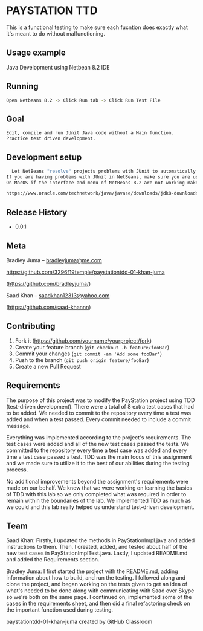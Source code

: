 
# PAYSTATION TTD
> 


This is a functional testing to make sure each fucntion does exactly what it's meant to do without malfunctioning.

## Usage example

Java Development using Netbean 8.2 IDE

## Running
```sh
Open Netbeans 8.2 -> Click Run tab -> Click Run Test File
```
## Goal
```sh
Edit, compile and run JUnit Java code without a Main function.
Practice test driven development.

```

## Development setup


```sh
  Let NetBeans "resolve" projects problems with JUnit to automatically add hamcrest binary to the project.
If you are having problems with JUnit in NetBeans, make sure you are using NetBeans 8.2 and not NetBeans 8.0.2. 
On MacOS if the interface and menu of NetBeans 8.2 are not working make sure you are not using a version of Java more recent than: 

https://www.oracle.com/technetwork/java/javase/downloads/jdk8-downloads-2133151.html
```

## Release History

* 0.0.1


## Meta

Bradley Juma –  bradleyjuma@me.com

https://github.com/3296f19temple/paystationtdd-01-khan-juma

(https://github.com/bradleyjuma/)

Saad Khan –  saadkhan12313@yahoo.com

(https://github.com/saad-khannn)


## Contributing

1. Fork it (<https://github.com/yourname/yourproject/fork>)
2. Create your feature branch (`git checkout -b feature/fooBar`)
3. Commit your changes (`git commit -am 'Add some fooBar'`)
4. Push to the branch (`git push origin feature/fooBar`)
5. Create a new Pull Request

## Requirements

The purpose of this project was to modify the PayStation project
using TDD (test-driven development). There were a total of 8 extra test
cases that had to be added. We needed to commit to the repository every time
a test was added and when a test passed. Every commit needed to include a
commit message.

Everything was implemented according to the project's requirements. 
The test cases were added and all of the new test cases passed the tests.
We committed to the repository every time a test case was added and 
every time a test case passed a test. TDD was the main focus of this
assignment and we made sure to utilize it to the best of our abilities
during the testing process. 

No additional improvements beyond the assignment's requirements were made on our behalf. 
We knew that we were working on learning the basics of TDD with this lab so we only
completed what was required in order to remain within the boundaries of the lab.
We implemented TDD as much as we could and this lab really helped us understand 
test-driven development. 

## Team

Saad Khan: Firstly, I updated the methods in PayStationImpl.java and added instructions to them.
Then, I created, added, and tested about half of the new test cases in PayStationImplTest.java. 
Lastly, I updated README.md and added the Requirements section.

Bradley Juma: I first started the project with the README.md, adding information about how to build, and run the testing. I followed along and clone the project, and began working on the tests given to get an idea of what's needed to be done along with communicating with Saad over Skype so we're both on the same page. I continued on, implemented some of the cases in the requirements sheet, and then did a final refactoring check on the important function used during testing.



paystationtdd-01-khan-juma created by GitHub Classroom
